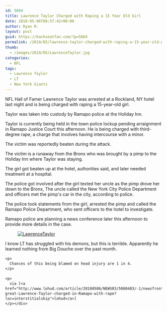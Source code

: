 ```yaml
---
id: 5664
title: Lawrence Taylor Charged with Raping a 15 Year Old Girl
date: 2010-05-06T08:57:42+00:00
author: Ryan M.
layout: post
guid: https://backseatfan.com/?p=5664
permalink: /2010/05/lawrence-taylor-charged-with-raping-a-15-year-old-girl/
thumb:
  - /images/2010/05/LawrenceTaylor.jpg
categories:
  - NFL
tags:
  - Lawrence Taylor
  - LT
  - New York Giants
---
```


<div class="entry">
  <p>
    NFL Hall of Famer Lawrence Taylor was arrested at a Rockland, NY hotel last night and is being charged with raping a 15-year-old girl.
  </p>

  <p>
    Taylor was taken into custody by Ramapo police at the Holiday Inn.
  </p>

  <p>
    Taylor is currently being held in the town police lockup pending arraignment in Ramapo Justice Court this afternoon. He is being charged with third-degree rape, a charge that involves having intercourse with a minor.
  </p>

  <p>
    The victim was reportedly beaten during the attack.
  </p>

  <p>
    The victim is a runaway from the Bronx who was brought by a pimp to the Holiday Inn where Taylor was staying.
  </p>

  <p>
    The girl got beaten up at the hotel, authorities said, and later needed treatment at a hospital.
  </p>

  <p>
    The police got involved after the girl texted her uncle as the pimp drove her down to the Bronx, The uncle called the New York City Police Department and officers met the pimp's car in the city, according to police.
  </p>

  <p>
    The police took statements from the girl, arrested the pimp and called the Ramapo Police Department, who sent officers to the hotel to investigate.
  </p>

  <p>
    Ramapo police are planning a news conference later this afternoon to provide more details in the case.
  </p><figure id="attachment_5665" style="width: 370px" class="wp-caption alignnone">

  <a href="/images/2010/05/LawrenceTaylor.jpg"><img class="size-full wp-image-5665 " title="LawrenceTaylor" src="/images/2010/05/LawrenceTaylor.jpg" alt="LawrenceTaylor" width="370" height="278" srcset="/images/2010/05/LawrenceTaylor.jpg 370w, /images/2010/05/LawrenceTaylor-300x225.jpg 300w" sizes="(max-width: 370px) 100vw, 370px" /></a><figcaption class="wp-caption-text"> </figcaption></figure>

  <p style="text-align: center;">
    <p>
      I know LT has struggled with his demons, but this is terrible. Apparently he learned nothing from Big Douche over the past month.
    </p>

    <p>
      Chances of this being blamed on head injury are 1 in 4.
    </p>

    <p>
      via [<a href="http://www.lohud.com/article/20100506/NEWS03/5060403/-1/newsfront/Football-great-Lawrence-Taylor-charged-in-Ramapo-with-rape?loc=interstitialskip">lohud</a>]
    </p></div>

